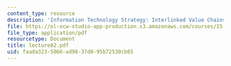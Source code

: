 ```yaml
---
content_type: resource
description: 'Information Technology Strategy: Interlinked Value Chains'
file: https://ol-ocw-studio-app-production.s3.amazonaws.com/courses/15-565j-integrating-esystems-global-information-systems-spring-2002/faada3235066ad9837d095b72530cb65_lecture02.pdf
file_type: application/pdf
resourcetype: Document
title: lecture02.pdf
uid: faada323-5066-ad98-37d0-95b72530cb65
---
```

